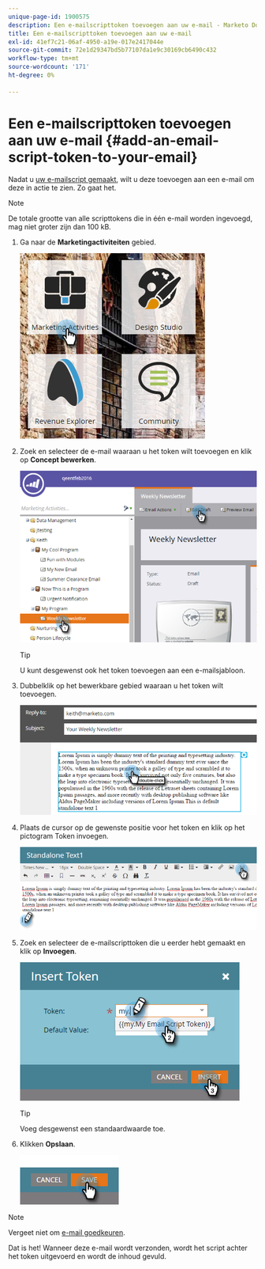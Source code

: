 ```yaml
---
unique-page-id: 1900575
description: Een e-mailscripttoken toevoegen aan uw e-mail - Marketo Docs - Productdocumentatie
title: Een e-mailscripttoken toevoegen aan uw e-mail
exl-id: 41ef7c21-06af-4950-a19e-017e2417044e
source-git-commit: 72e1d29347bd5b77107da1e9c30169cb6490c432
workflow-type: tm+mt
source-wordcount: '171'
ht-degree: 0%

---
```


# Een e-mailscripttoken toevoegen aan uw e-mail {#add-an-email-script-token-to-your-email}

Nadat u [uw e-mailscript gemaakt](/help/marketo/product-docs/email-marketing/general/using-tokens/create-an-email-script-token.md), wilt u deze toevoegen aan een e-mail om deze in actie te zien. Zo gaat het.

>[!NOTE]
>
>De totale grootte van alle scripttokens die in één e-mail worden ingevoegd, mag niet groter zijn dan 100 kB.

1. Ga naar de **Marketingactiviteiten** gebied.

   ![](assets/one-2.png)

1. Zoek en selecteer de e-mail waaraan u het token wilt toevoegen en klik op **Concept bewerken**.

   ![](assets/two-2.png)

   >[!TIP]
   >
   >U kunt desgewenst ook het token toevoegen aan een e-mailsjabloon.

1. Dubbelklik op het bewerkbare gebied waaraan u het token wilt toevoegen.

   ![](assets/three-2.png)

1. Plaats de cursor op de gewenste positie voor het token en klik op het pictogram Token invoegen.

   ![](assets/four-2.png)

1. Zoek en selecteer de e-mailscripttoken die u eerder hebt gemaakt en klik op **Invoegen**.

   ![](assets/five-1.png)

   >[!TIP]
   >
   >Voeg desgewenst een standaardwaarde toe.

1. Klikken **Opslaan**.

   ![](assets/six.png)

>[!NOTE]
>
>Vergeet niet om [e-mail goedkeuren](/help/marketo/product-docs/email-marketing/general/creating-an-email/approve-an-email.md).

Dat is het! Wanneer deze e-mail wordt verzonden, wordt het script achter het token uitgevoerd en wordt de inhoud gevuld.
